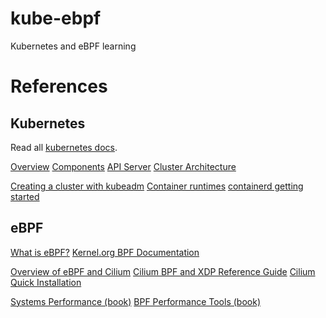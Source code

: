 # kube-ebpf
Kubernetes and eBPF learning

# References

## Kubernetes

Read all [kubernetes docs](https://kubernetes.io/docs/).

[Overview](https://kubernetes.io/docs/concepts/overview/)
[Components](https://kubernetes.io/docs/concepts/overview/components/)
[API Server](https://kubernetes.io/docs/concepts/overview/kubernetes-api/)
[Cluster Architecture](https://kubernetes.io/docs/concepts/architecture/) 

[Creating a cluster with kubeadm](https://kubernetes.io/docs/setup/production-environment/tools/kubeadm/create-cluster-kubeadm/)
[Container runtimes](https://kubernetes.io/docs/setup/production-environment/container-runtimes/)
[containerd getting started](https://github.com/containerd/containerd/blob/main/docs/getting-started.md)

## eBPF

[What is eBPF?](https://ebpf.io/what-is-ebpf/)
[Kernel.org BPF Documentation](https://www.kernel.org/doc/html/latest/bpf/index.html)

[Overview of eBPF and Cilium](https://www.youtube.com/watch?v=aLq3O3l2LF4)
[Cilium BPF and XDP Reference Guide](https://docs.cilium.io/en/stable/bpf/)
[Cilium Quick Installation](https://docs.cilium.io/en/stable/gettingstarted/k8s-install-default/)

[Systems Performance (book)](https://www.brendangregg.com/systems-performance-2nd-edition-book.html)
[BPF Performance Tools (book)](https://www.brendangregg.com/bpf-performance-tools-book.html)
